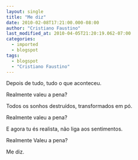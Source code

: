 ```yaml
---
layout: single
title: "Me diz"
date: 2010-02-08T17:21:00.000-08:00
author: "Cristiano Faustino"
last_modified_at: 2010-04-05T21:20:19.062-07:00
categories:
  - imported
  - blogspot
tags:
  - blogspot
  - "Cristiano Faustino"
---
```


Depois de tudo, tudo o que aconteceu.



Realmente valeu a pena?



Todos os sonhos destruídos, transformados em pó.



Realmente valeu a pena?



E agora tu és realista, não liga aos sentimentos.



Realmente Valeu a pena?



Me diz.